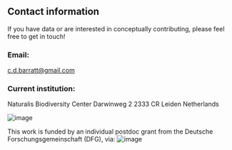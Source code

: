 ## Contact information
If you have data or are interested in conceptually contributing, please feel free to get in touch!

### Email: 
c.d.barratt@gmail.com

### Current institution: 
Naturalis Biodiversity Center
Darwinweg 2
2333 CR 
Leiden
Netherlands

![image](https://cd-barratt.github.io/Life_on_the_edge.github.io/Naturalis_logo.png)

This work is funded by an individual postdoc grant from the Deutsche Forschungsgemeinschaft (DFG), via:
![image](https://cd-barratt.github.io/Life_on_the_edge.github.io/iDiv_logo.png)

